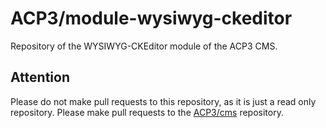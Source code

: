 # ACP3/module-wysiwyg-ckeditor
Repository of the WYSIWYG-CKEditor module of the ACP3 CMS.

## Attention
Please do not make pull requests to this repository, as it is just a read only repository.
Please make pull requests to the [ACP3/cms](https://github.com/ACP3/cms.git) repository.
